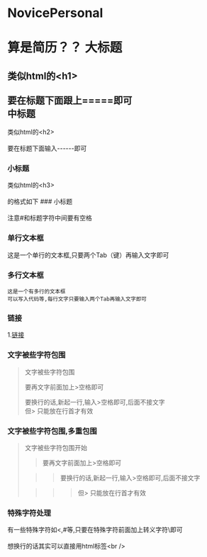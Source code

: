# NovicePersonal
算是简历？？
大标题  
===================================  
  类似html的\<h1\><br />  
 要在标题下面跟上=====即可  
中标题  
-----------------------------------  
  类似html的\<h2\><br />  
 要在标题下面输入------即可  
### 小标题  
类似html的\<h3\><br />  
的格式如下 ### 小标题<br />  
注意#和标题字符中间要有空格  
### 单行文本框  
   这是一个单行的文本框,只要两个Tab（键）再输入文字即可  
### 多行文本框    
    这是一个有多行的文本框  
    可以写入代码等,每行文字只要输入两个Tab再输入文字即可  
### 链接  
1.[链接](http://www.google.com)<br />  

### 文字被些字符包围  
> 文字被些字符包围  
>  
> 要再文字前面加上>空格即可  
>  
> 要换行的话,新起一行,输入>空格即可,后面不接文字  
> 但> 只能放在行首才有效  
  
### 文字被些字符包围,多重包围  
> 文字被些字符包围开始  
>  
> > 要再文字前面加上>空格即可  
>  
>  > > 要换行的话,新起一行,输入>空格即可,后面不接文字  
>  
> > > > 但> 只能放在行首才有效  
  
### 特殊字符处理  
有一些特殊字符如<,#等,只要在特殊字符前面加上转义字符\即可<br />  
想换行的话其实可以直接用html标签\<br /\>  
